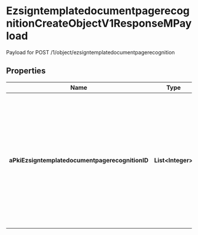 

# EzsigntemplatedocumentpagerecognitionCreateObjectV1ResponseMPayload

Payload for POST /1/object/ezsigntemplatedocumentpagerecognition

## Properties

| Name | Type | Description | Notes |
|------------ | ------------- | ------------- | -------------|
|**aPkiEzsigntemplatedocumentpagerecognitionID** | **List&lt;Integer&gt;** | An array of unique IDs representing the object that were requested to be created.  They are returned in the same order as the array containing the objects to be created that was sent in the request. |  |



